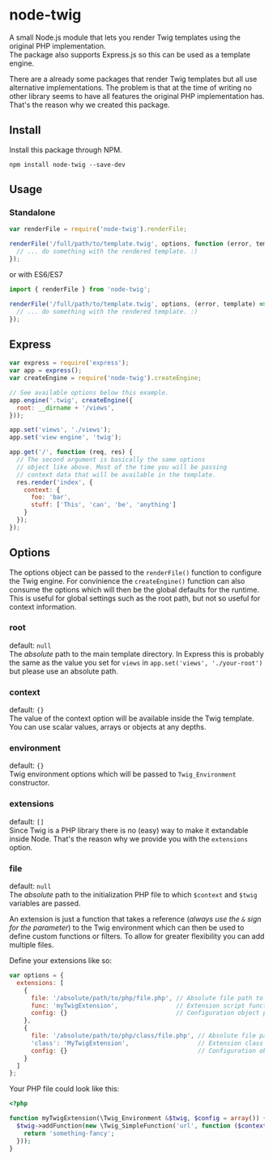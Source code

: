 # node-twig
A small Node.js module that lets you render Twig templates using the original PHP implementation.  
The package also supports Express.js so this can be used as a template engine.

There are a already some packages that render Twig templates but all use alternative implementations. The problem is that at the time of writing no other library seems to have all features the original PHP implementation has. That's the reason why we created this package.

## Install
Install this package through NPM.
```
npm install node-twig --save-dev
```
## Usage
### Standalone
```javascript
var renderFile = require('node-twig').renderFile;

renderFile('/full/path/to/template.twig', options, function (error, template) {
  // ... do something with the rendered template. :)
});
```

or with ES6/ES7

```javascript
import { renderFile } from 'node-twig';

renderFile('/full/path/to/template.twig', options, (error, template) => {
  // ... do something with the rendered template. :)
});
```

## Express
```javascript
var express = require('express');
var app = express();
var createEngine = require('node-twig').createEngine;

// See available options below this example.
app.engine('.twig', createEngine({
  root: __dirname + '/views',
}));

app.set('views', './views');
app.set('view engine', 'twig');

app.get('/', function (req, res) {
  // The second argument is basically the same options
  // object like above. Most of the time you will be passing
  // context data that will be available in the template.
  res.render('index', {
    context: {
      foo: 'bar',
      stuff: ['This', 'can', 'be', 'anything']
    }
  });
});
```

## Options
The options object can be passed to the `renderFile()` function to configure the Twig engine.
For convinience the `createEngine()` function can also consume the options which will then be the global defaults for the runtime. This is useful for global settings such as the root path, but not so useful for context information.

### root
default: `null`  
The *absolute* path to the main template directory. In Express this is probably the same as the value you set for `views` in `app.set('views', './your-root')` but please use an absolute path.

### context
default: `{}`  
The value of the context option will be available inside the Twig template. You can use scalar values, arrays or objects at any depths.

### environment
default: `{}`  
Twig environment options which will be passed to `Twig_Environment` constructor.

### extensions
default: `[]`  
Since Twig is a PHP library there is no (easy) way to make it extandable inside Node. That's the reason why we provide you with the `extensions` option.

### file
default: `null`  
The *absolute* path to the initialization PHP file to which `$context` and `$twig` variables are passed.

An extension is just a function that takes a reference (*always use the `&` sign for the parameter*) to the Twig environment which can then be used to define custom functions or filters. To allow for greater flexibility you can add multiple files.

Define your extensions like so:

```javascript
var options = {
  extensions: [
    {
      file: '/absolute/path/to/php/file.php', // Absolute file path to Twig extension script
      func: 'myTwigExtension',                // Extension script function name
      config: {}                              // Configuration object passed to extension script function
    },
    {
      file: '/absolute/path/to/php/class/file.php', // Absolute file path to Twig extension class file
      'class': 'MyTwigExtension',                   // Extension class name
      config: {}                                    // Configuration object passed to extension class constructor
    }
  ]
};
```

Your PHP file could look like this:

```php
<?php

function myTwigExtension(\Twig_Environment &$twig, $config = array()) {
  $twig->addFunction(new \Twig_SimpleFunction('url', function ($context, $destination) use ($config) {
    return 'something-fancy';
  }));
}
```
